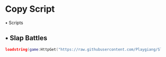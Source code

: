 # Copy Script
• Scripts

## • Slap Battles
```lua
loadstring(game:HttpGet("https://raw.githubusercontent.com/Playgiang/Slap_Battles/refs/heads/main/Slap_Battles.lua"))()
```
